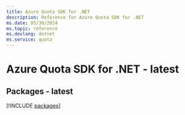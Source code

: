 ```yaml
---
title: Azure Quota SDK for .NET
description: Reference for Azure Quota SDK for .NET
ms.date: 05/30/2024
ms.topic: reference
ms.devlang: dotnet
ms.service: quota
---
```

# Azure Quota SDK for .NET - latest
## Packages - latest
[!INCLUDE [packages](quota-index.md)]